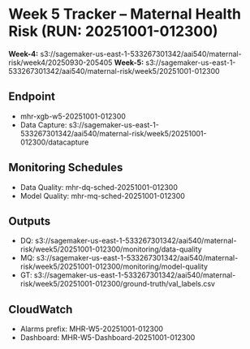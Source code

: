 # Week 5 Tracker – Maternal Health Risk (RUN: 20251001-012300)

**Week-4:** s3://sagemaker-us-east-1-533267301342/aai540/maternal-risk/week4/20250930-205405
**Week-5:** s3://sagemaker-us-east-1-533267301342/aai540/maternal-risk/week5/20251001-012300

## Endpoint
- mhr-xgb-w5-20251001-012300
- Data Capture: s3://sagemaker-us-east-1-533267301342/aai540/maternal-risk/week5/20251001-012300/datacapture

## Monitoring Schedules
- Data Quality: mhr-dq-sched-20251001-012300
- Model Quality: mhr-mq-sched-20251001-012300

## Outputs
- DQ: s3://sagemaker-us-east-1-533267301342/aai540/maternal-risk/week5/20251001-012300/monitoring/data-quality
- MQ: s3://sagemaker-us-east-1-533267301342/aai540/maternal-risk/week5/20251001-012300/monitoring/model-quality
- GT: s3://sagemaker-us-east-1-533267301342/aai540/maternal-risk/week5/20251001-012300/ground-truth/val_labels.csv

## CloudWatch
- Alarms prefix: MHR-W5-20251001-012300
- Dashboard: MHR-W5-Dashboard-20251001-012300
